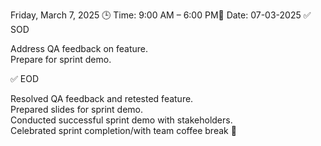Friday, March 7, 2025
🕒 Time: 9:00 AM – 6:00 PM📆 Date: 07-03-2025
✅ SOD  

Address QA feedback on feature.  
Prepare for sprint demo.

✅ EOD  

Resolved QA feedback and retested feature.  
Prepared slides for sprint demo.  
Conducted successful sprint demo with stakeholders.  
Celebrated sprint completion/with team coffee break 🎉
